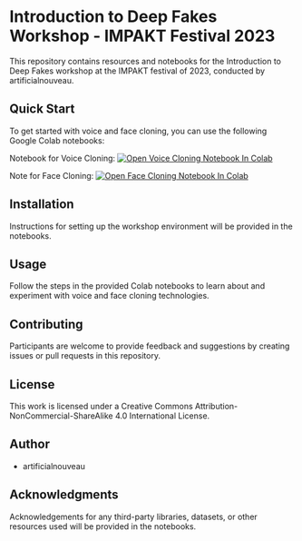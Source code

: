 # Introduction to Deep Fakes Workshop - IMPAKT Festival 2023

This repository contains resources and notebooks for the Introduction to Deep Fakes workshop at the IMPAKT festival of 2023, conducted by artificialnouveau.

## Quick Start

To get started with voice and face cloning, you can use the following Google Colab notebooks:

Notebook for Voice Cloning:
[![Open Voice Cloning Notebook In Colab](https://colab.research.google.com/assets/colab-badge.svg)](https://colab.research.google.com/gist/artificialnouveau/775ea2642c0c71ce06552f394c11f6ae/impakt2023-face-cloning-with-sad-talker.ipynb?authuser=1)

Note for Face Cloning:
[![Open Face Cloning Notebook In Colab](https://colab.research.google.com/assets/colab-badge.svg)](https://colab.research.google.com/gist/artificialnouveau/50a72b1f9be58767ffe6270117de0fd1/impakt2023-voice-cloning-with-advanced-rvc-inference.ipynb?authuser=1)

## Installation

Instructions for setting up the workshop environment will be provided in the notebooks.

## Usage

Follow the steps in the provided Colab notebooks to learn about and experiment with voice and face cloning technologies.

## Contributing

Participants are welcome to provide feedback and suggestions by creating issues or pull requests in this repository.

## License

This work is licensed under a Creative Commons Attribution-NonCommercial-ShareAlike 4.0 International License.

## Author

- artificialnouveau

## Acknowledgments

Acknowledgements for any third-party libraries, datasets, or other resources used will be provided in the notebooks.
